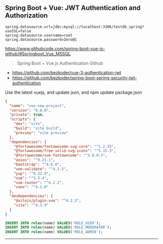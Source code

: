 ## Spring Boot + Vue: JWT Authentication and Authorization
```
spring.datasource.url=jdbc:mysql://localhost:3306/testdb_spring?useSSL=false
spring.datasource.username=root
spring.datasource.password=Zero@1
```

https://www.githubcode.com/spring-boot-vue-js-github/#Springboot_Vue_MSSQL
> Spring Boot + Vue.js Authentication Github
- https://github.com/bezkoder/vue-3-authentication-jwt
- https://github.com/bezkoder/spring-boot-spring-security-jwt-authentication

Use the latest vuejs, and update json, and npm update
package.json
```json
{
  "name": "vue-new-project",
  "version": "0.0.0",
  "private": true,
  "scripts": {
    "dev": "vite",
    "build": "vite build",
    "preview": "vite preview"
  },
  "dependencies": {
    "@fortawesome/fontawesome-svg-core": "^1.2.35",
    "@fortawesome/free-solid-svg-icons": "^5.15.3",
    "@fortawesome/vue-fontawesome": "^3.0.0-3",
    "axios": "^0.21.1",
    "bootstrap": "^4.6.0",
    "vee-validate": "^4.3.5",
    "yup": "^0.32.9",
    "vue": "^3.3.4",
    "vue-router": "^4.2.2",
    "vuex": "^4.1.0"
  },
  "devDependencies": {
    "@vitejs/plugin-vue": "^4.2.3",
    "vite": "^4.3.9"
  }
}
```

```sql
INSERT INTO roles(name) VALUES('ROLE_USER');
INSERT INTO roles(name) VALUES('ROLE_MODERATOR');
INSERT INTO roles(name) VALUES('ROLE_ADMIN');
```


---
